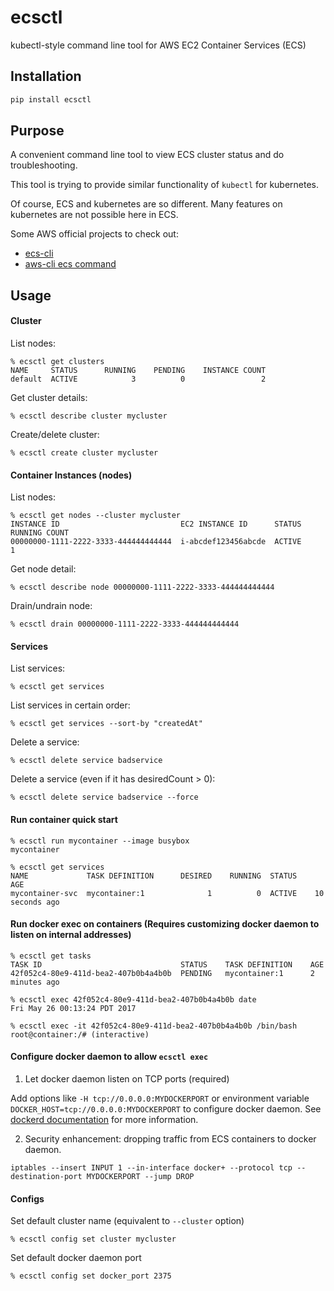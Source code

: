 # ecsctl
kubectl-style command line tool for AWS EC2 Container Services (ECS)

## Installation
```bash
pip install ecsctl
```

## Purpose
A convenient command line tool to view ECS cluster status and do troubleshooting.

This tool is trying to provide similar functionality of `kubectl` for kubernetes.

Of course, ECS and kubernetes are so different. Many features on kubernetes are not possible here in ECS.

Some AWS official projects to check out:

- [ecs-cli](http://docs.aws.amazon.com/AmazonECS/latest/developerguide/ECS_CLI_installation.html)
- [aws-cli ecs command](http://docs.aws.amazon.com/cli/latest/reference/ecs/)

## Usage

#### Cluster
List nodes:
```
% ecsctl get clusters
NAME     STATUS      RUNNING    PENDING    INSTANCE COUNT
default  ACTIVE            3          0                 2
```
Get cluster details:
```
% ecsctl describe cluster mycluster
```
Create/delete cluster:
```
% ecsctl create cluster mycluster
```

#### Container Instances (nodes)
List nodes:
```
% ecsctl get nodes --cluster mycluster
INSTANCE ID                           EC2 INSTANCE ID      STATUS      RUNNING COUNT
00000000-1111-2222-3333-444444444444  i-abcdef123456abcde  ACTIVE                  1
```
Get node detail:
```
% ecsctl describe node 00000000-1111-2222-3333-444444444444
```
Drain/undrain node:
```
% ecsctl drain 00000000-1111-2222-3333-444444444444
```

#### Services
List services:
```
% ecsctl get services
```
List services in certain order:
```
% ecsctl get services --sort-by "createdAt"
```
Delete a service:
```
% ecsctl delete service badservice
```
Delete a service (even if it has desiredCount > 0):
```
% ecsctl delete service badservice --force
```


#### Run container quick start
```
% ecsctl run mycontainer --image busybox
mycontainer

% ecsctl get services
NAME             TASK DEFINITION      DESIRED    RUNNING  STATUS    AGE
mycontainer-svc  mycontainer:1              1          0  ACTIVE    10 seconds ago
```

#### Run docker exec on containers (Requires customizing docker daemon to listen on internal addresses)
```
% ecsctl get tasks
TASK ID                               STATUS    TASK DEFINITION    AGE
42f052c4-80e9-411d-bea2-407b0b4a4b0b  PENDING   mycontainer:1      2 minutes ago

% ecsctl exec 42f052c4-80e9-411d-bea2-407b0b4a4b0b date
Fri May 26 00:13:24 PDT 2017

% ecsctl exec -it 42f052c4-80e9-411d-bea2-407b0b4a4b0b /bin/bash
root@container:/# (interactive)
```

#### Configure docker daemon to allow `ecsctl exec`
1. Let docker daemon listen on TCP ports (required)

Add options like `-H tcp://0.0.0.0:MYDOCKERPORT` or environment variable `DOCKER_HOST=tcp://0.0.0.0:MYDOCKERPORT` to configure docker daemon. See [dockerd documentation](https://docs.docker.com/engine/reference/commandline/dockerd/#daemon-socket-option) for more information.

2. Security enhancement: dropping traffic from ECS containers to docker daemon.
```
iptables --insert INPUT 1 --in-interface docker+ --protocol tcp --destination-port MYDOCKERPORT --jump DROP
```

#### Configs
Set default cluster name (equivalent to `--cluster` option)
```
% ecsctl config set cluster mycluster
```
Set default docker daemon port
```
% ecsctl config set docker_port 2375
```
